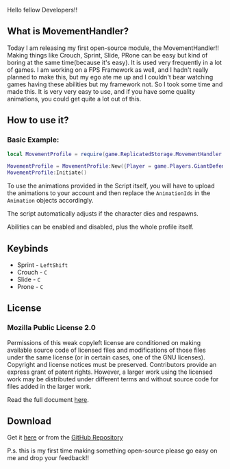 Hello fellow Developers!!

## What is MovementHandler?

Today I am releasing my first open-source module, the MovementHandler!! Making things like Crouch, Sprint, Slide, PRone can be easy but kind of boring at the same time(because it's easy). It is used very frequently in a lot of games. I am working on a FPS Framework as well, and I hadn't really planned to make this, but my ego ate me up and I couldn't bear watching games having these abilities but my framework not. So I took some time and made this. It is very very easy to use, and if you have some quality animations, you could get quite a lot out of this. 

## How to use it?

### Basic Example:

```lua
local MovementProfile = require(game.ReplicatedStorage.MovementHandler.MovementHandler)

MovementProfile = MovementProfile:New({Player = game.Players.GiantDefender427})
MovementProfile:Initiate()
```

To use the animations provided in the Script itself, you will have to upload the animations to your account and then replace the `AnimationIds` in the `Animation` objects accordingly.

The script automatically adjusts if the character dies and respawns.

Abilities can be enabled and disabled, plus the whole profile itself.

## Keybinds
- Sprint - `LeftShift`
- Crouch - `C`
- Slide - `C`
- Prone - `C`

## License 
### Mozilla Public License 2.0
Permissions of this weak copyleft license are conditioned on making available source code of licensed files and modifications of those files under the same license (or in certain cases, one of the GNU licenses). Copyright and license notices must be preserved. Contributors provide an express grant of patent rights. However, a larger work using the licensed work may be distributed under different terms and without source code for files added in the larger work.

Read the full document [here](https://github.com/Giant427/MovementHandler/blob/main/LICENSE).

## Download

Get it [here](https://www.roblox.com/library/7933550317/MovementHandler)
or from the [GitHub Repository](https://github.com/Giant427/MovementHandler)

P.s. this is my first time making something open-source please go easy on me and drop your feedback!!
